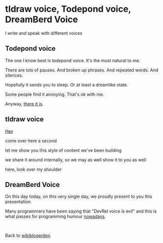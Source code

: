 # tldraw voice, Todepond voice, DreamBerd Voice 

I write and speak with different voices 

## Todepond voice

The one I know best is todepond voice. It's the most natural to me. 

There are lots of pauses. And broken up phrases. And repeated words. And silences. 

Hopefully it sends you to sleep. Or at least a dreamlike state. 

Some people find it annoying. That's ok with me. 

Anyway, [there it is](https://youtu.be/nER7-DVLEjA?si=mV3XsqqX-8RHaFz0). 

## tldraw voice

[Hey](https://twitter.com/tldraw)

come over here a second

let me show you this style of content we've been building

we share it around internally, so we may as well show it to you as well

here, look over my shoulder

## DreamBerd Voice

On this day today, on this very single day, we proudly present to you this presentation. 

Many programmers have been saying that "DevRel voice is evil" and this is what passes for programming humour [nowadays](https://github.com/todepond/dreamberd).

<br>

Back to [wikiblogarden](/wikiblogarden).


